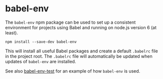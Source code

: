# babel-env

The `babel-env` npm package can be used to set up a consistent environment
for projects using Babel and running on node.js version 6 (at least).

```
npm install --save-dev babel-env
```

This will install all useful Babel packages and create a default `.babelrc`
file in the project root. The `.babelrc` file will automatically be updated
when updates of `babel-env` are installed.

See also [babel-env-test](https://github.com/epsitec-sa/babel-env-test) for
an example of how `babel-env` is used.
